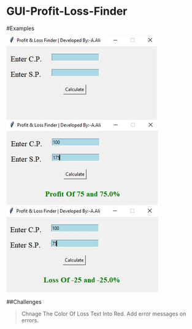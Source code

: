 # GUI-Profit-Loss-Finder

#Examples
>
![Software UI](https://github.com/Sayyednaa/GUI-Profit-Loss-Finder/blob/main/src/image.JPG?raw=true?)
![Software UI](https://github.com/Sayyednaa/GUI-Profit-Loss-Finder/blob/main/src/profit.JPG?raw=true)
![Software UI](https://github.com/Sayyednaa/GUI-Profit-Loss-Finder/blob/main/src/Loss.JPG?raw=true?)

##Challenges
> Chnage The Color Of Loss Text Into Red.
>Add error messages on errors.
